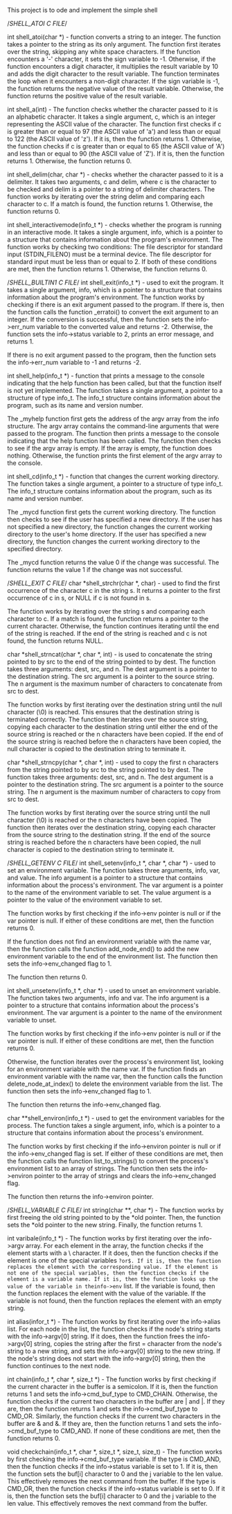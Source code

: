 This project is to ode and implement the simple shell

/*SHELL_ATOI C FILE*/

int shell_atoi(char *) - function converts a string to an integer. The function takes a pointer to the string as its only argument. The function first iterates over the string, skipping any white space characters. If the function encounters a '-' character, it sets the sign variable to -1. Otherwise, if the function encounters a digit character, it multiplies the result variable by 10 and adds the digit character to the result variable. The function terminates the loop when it encounters a non-digit character. If the sign variable is -1, the function returns the negative value of the result variable. Otherwise, the function returns the positive value of the result variable.

int shell_a(int) - The function checks whether the character passed to it is an alphabetic character. It takes a single argument, c, which is an integer representing the ASCII value of the character. The function first checks if c is greater than or equal to 97 (the ASCII value of 'a') and less than or equal to 122 (the ASCII value of 'z'). If it is, then the function returns 1. Otherwise, the function checks if c is greater than or equal to 65 (the ASCII value of 'A') and less than or equal to 90 (the ASCII value of 'Z'). If it is, then the function returns 1. Otherwise, the function returns 0.

int shell_delim(char, char *) - checks whether the character passed to it is a delimiter. It takes two arguments, c and delim, where c is the character to be checked and delim is a pointer to a string of delimiter characters. The function works by iterating over the string delim and comparing each character to c. If a match is found, the function returns 1. Otherwise, the function returns 0.

int shell_interactivemode(info_t *) - checks whether the program is running in an interactive mode. It takes a single argument, info, which is a pointer to a structure that contains information about the program's environment. The function works by checking two conditions:
The file descriptor for standard input (STDIN_FILENO) must be a terminal device.
The file descriptor for standard input must be less than or equal to 2.
If both of these conditions are met, then the function returns 1. Otherwise, the function returns 0.



/*SHELL_BUILTIN1 C FILE*/
int shell_exit(info_t *) - used to exit the program. It takes a single argument, info, which is a pointer to a structure that contains information about the program's environment. The function works by checking if there is an exit argument passed to the program. If there is, then the function calls the function _erratoi() to convert the exit argument to an integer. If the conversion is successful, then the function sets the info->err_num variable to the converted value and returns -2. Otherwise, the function sets the info->status variable to 2, prints an error message, and returns 1.

If there is no exit argument passed to the program, then the function sets the info->err_num variable to -1 and returns -2.

int shell_help(info_t *) - function that prints a message to the console indicating that the help function has been called, but that the function itself is not yet implemented. The function takes a single argument, a pointer to a structure of type info_t. The info_t structure contains information about the program, such as its name and version number.

The _myhelp function first gets the address of the argv array from the info structure. The argv array contains the command-line arguments that were passed to the program. The function then prints a message to the console indicating that the help function has been called. The function then checks to see if the argv array is empty. If the array is empty, the function does nothing. Otherwise, the function prints the first element of the argv array to the console.

int shell_cd(info_t *) - function that changes the current working directory. The function takes a single argument, a pointer to a structure of type info_t. The info_t structure contains information about the program, such as its name and version number.

The _mycd function first gets the current working directory. The function then checks to see if the user has specified a new directory. If the user has not specified a new directory, the function changes the current working directory to the user's home directory. If the user has specified a new directory, the function changes the current working directory to the specified directory.

The _mycd function returns the value 0 if the change was successful. The function returns the value 1 if the change was not successful.



/*SHELL_EXIT C FILE*/
char *shell_strchr(char *, char) - used to find the first occurrence of the character c in the string s. It returns a pointer to the first occurrence of c in s, or NULL if c is not found in s.

The function works by iterating over the string s and comparing each character to c. If a match is found, the function returns a pointer to the current character. Otherwise, the function continues iterating until the end of the string is reached. If the end of the string is reached and c is not found, the function returns NULL.

char *shell_strncat(char *, char *, int) - is used to concatenate the string pointed to by src to the end of the string pointed to by dest. The function takes three arguments: dest, src, and n. The dest argument is a pointer to the destination string. The src argument is a pointer to the source string. The n argument is the maximum number of characters to concatenate from src to dest.

The function works by first iterating over the destination string until the null character (\0) is reached. This ensures that the destination string is terminated correctly. The function then iterates over the source string, copying each character to the destination string until either the end of the source string is reached or the n characters have been copied. If the end of the source string is reached before the n characters have been copied, the null character is copied to the destination string to terminate it.

char *shell_strncpy(char *, char *, int) - used to copy the first n characters from the string pointed to by src to the string pointed to by dest. The function takes three arguments: dest, src, and n. The dest argument is a pointer to the destination string. The src argument is a pointer to the source string. The n argument is the maximum number of characters to copy from src to dest.

The function works by first iterating over the source string until the null character (\0) is reached or the n characters have been copied. The function then iterates over the destination string, copying each character from the source string to the destination string. If the end of the source string is reached before the n characters have been copied, the null character is copied to the destination string to terminate it.



/*SHELL_GETENV C FILE*/
int shell_setenv(info_t *, char *, char *) - used to set an environment variable. The function takes three arguments, info, var, and value. The info argument is a pointer to a structure that contains information about the process's environment. The var argument is a pointer to the name of the environment variable to set. The value argument is a pointer to the value of the environment variable to set.

The function works by first checking if the info->env pointer is null or if the var pointer is null. If either of these conditions are met, then the function returns 0.

If the function does not find an environment variable with the name var, then the function calls the function add_node_end() to add the new environment variable to the end of the environment list. The function then sets the info->env_changed flag to 1.

The function then returns 0.

int shell_unsetenv(info_t *, char *) -  used to unset an environment variable. The function takes two arguments, info and var. The info argument is a pointer to a structure that contains information about the process's environment. The var argument is a pointer to the name of the environment variable to unset.

The function works by first checking if the info->env pointer is null or if the var pointer is null. If either of these conditions are met, then the function returns 0.

Otherwise, the function iterates over the process's environment list, looking for an environment variable with the name var. If the function finds an environment variable with the name var, then the function calls the function delete_node_at_index() to delete the environment variable from the list. The function then sets the info->env_changed flag to 1.

The function then returns the info->env_changed flag.

char **shell_environ(info_t *) - used to get the environment variables for the process. The function takes a single argument, info, which is a pointer to a structure that contains information about the process's environment.

The function works by first checking if the info->environ pointer is null or if the info->env_changed flag is set. If either of these conditions are met, then the function calls the function list_to_strings() to convert the process's environment list to an array of strings. The function then sets the info->environ pointer to the array of strings and clears the info->env_changed flag.

The function then returns the info->environ pointer.



/*SHELL_VARIABLE C FILE*/
int string(char **, char *) - The function works by first freeing the old string pointed to by the *old pointer. Then, the function sets the *old pointer to the new string. Finally, the function returns 1.

int varibale(info_t *) - The function works by first iterating over the info->argv array. For each element in the array, the function checks if the element starts with a <span class="math-inline">\ character. If it does, then the function checks if the element is one of the special variables `?or$. If it is, then the function replaces the element with the corresponding value. If the element is not one of the special variables, then the function checks if the element is a variable name. If it is, then the function looks up the value of the variable in theinfo->env` list. If the variable is found, then the function replaces the element with the value of the variable. If the variable is not found, then the function replaces the element with an empty string.

int alias(infor_t *) - The function works by first iterating over the info->alias list. For each node in the list, the function checks if the node's string starts with the info->argv[0] string. If it does, then the function frees the info->argv[0] string, copies the string after the first = character from the node's string to a new string, and sets the info->argv[0] string to the new string. If the node's string does not start with the info->argv[0] string, then the function continues to the next node.

int chain(info_t *, char *, size_t *) - The function works by first checking if the current character in the buffer is a semicolon. If it is, then the function returns 1 and sets the info->cmd_buf_type to CMD_CHAIN. Otherwise, the function checks if the current two characters in the buffer are | and |. If they are, then the function returns 1 and sets the info->cmd_buf_type to CMD_OR. Similarly, the function checks if the current two characters in the buffer are & and &. If they are, then the function returns 1 and sets the info->cmd_buf_type to CMD_AND. If none of these conditions are met, then the function returns 0.

void checkchain(info_t *, char *, size_t *, size_t, size_t) - The function works by first checking the info->cmd_buf_type variable. If the type is CMD_AND, then the function checks if the info->status variable is set to 1. If it is, then the function sets the buf[i] character to 0 and the j variable to the len value. This effectively removes the next command from the buffer. If the type is CMD_OR, then the function checks if the info->status variable is set to 0. If it is, then the function sets the buf[i] character to 0 and the j variable to the len value. This effectively removes the next command from the buffer.

